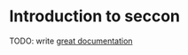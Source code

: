 # Introduction to seccon

TODO: write [great documentation](http://jacobian.org/writing/what-to-write/)
